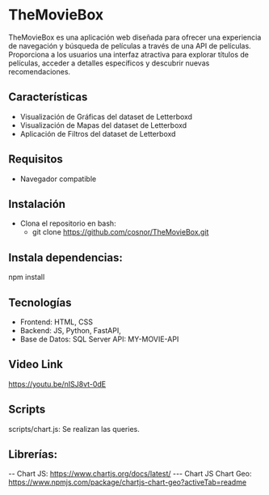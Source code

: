 # TheMovieBox

TheMovieBox es una aplicación web diseñada para ofrecer una experiencia de navegación y búsqueda de películas a través de una API de películas. Proporciona a los usuarios una interfaz atractiva para explorar títulos de películas, acceder a detalles específicos y descubrir nuevas recomendaciones.

## Características
- Visualización de Gráficas del dataset de Letterboxd
- Visualización de Mapas del dataset de Letterboxd
- Aplicación de Filtros del dataset de Letterboxd

## Requisitos
- Navegador compatible
## Instalación
- Clona el repositorio en bash:
  - git clone https://github.com/cosnor/TheMovieBox.git

## Instala dependencias:

npm install

## Tecnologías
- Frontend: HTML, CSS
- Backend: JS, Python, FastAPI,
- Base de Datos: SQL Server
API: MY-MOVIE-API

## Video Link
https://youtu.be/nISJ8vt-0dE

## Scripts
scripts/chart.js: Se realizan las queries.

## Librerías: 
-- Chart JS: https://www.chartjs.org/docs/latest/
--- Chart JS Chart Geo: https://www.npmjs.com/package/chartjs-chart-geo?activeTab=readme
 

